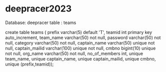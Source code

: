 # deepracer2023

Database: deepracer
table : teams

create table teams (
prefix varchar(5)  default 'T',
teamid int primary key auto_increment,
team_name varchar(50)  not null,
password varchar(50)  not null,
category varchar(50) not null,
captain_name varchar(50) unique not null,
captain_mailid varchar(100) unique not null,
cmbno bigint(10) unique not null,
org_name varchar(50) not null,
no_of_members int,
unique team_name,
unique captain_name,
unique captain_mailid,
unique cmbno,
unique (prefix,teamid));

